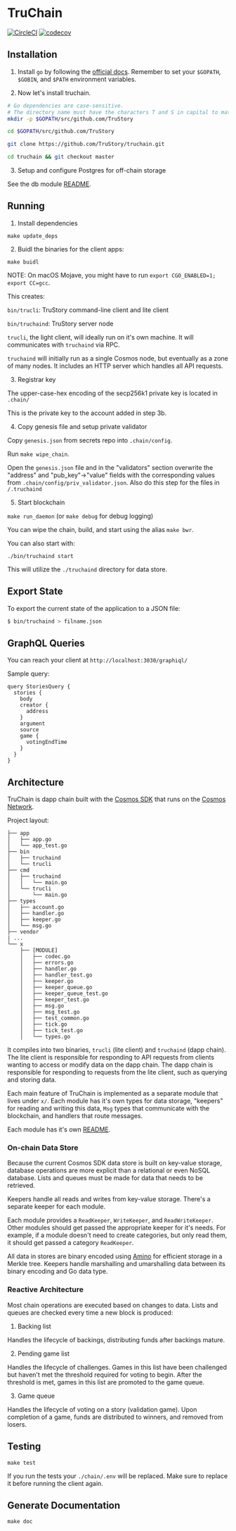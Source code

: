 # TruChain

[![CircleCI](https://circleci.com/gh/TruStory/truchain.svg?style=svg&circle-token=0cea219dcac9bd6962a057d85c4a319613c6680e)](https://circleci.com/gh/TruStory/truchain)
[![codecov](https://codecov.io/gh/TruStory/truchain/branch/master/graph/badge.svg?token=jh3muAAEBs)](https://codecov.io/gh/TruStory/truchain)

## Installation

1. Install `go` by following the [official docs](https://golang.org/doc/install). Remember to set your `$GOPATH`, `$GOBIN`, and `$PATH` environment variables.


2. Now let's install truchain.

``` bash
# Go dependencies are case-sensitive.
# The directory name must have the characters T and S in capital to match the name of this repo.
mkdir -p $GOPATH/src/github.com/TruStory

cd $GOPATH/src/github.com/TruStory

git clone https://github.com/TruStory/truchain.git

cd truchain && git checkout master
```

3. Setup and configure Postgres for off-chain storage

See the db module [README](x/db/README.md).


## Running

1. Install dependencies

`make update_deps`

2. Buidl the binaries for the client apps:

`make buidl`

NOTE: On macOS Mojave, you might have to run `export CGO_ENABLED=1; export CC=gcc`.

This creates:

`bin/trucli`: TruStory command-line client and lite client

`bin/truchaind`: TruStory server node

`trucli`, the light client, will ideally run on it's own machine. It will communicates with `truchaind` via RPC.

`truchaind` will initially run as a single Cosmos node, but eventually as a zone of many nodes. It includes an HTTP server which handles all API requests.

3. Registrar key

The upper-case-hex encoding of the secp256k1 private key is located in `.chain/`

This is the private key to the account added in step 3b.

4. Copy genesis file and setup private validator

Copy `genesis.json` from secrets repo into `.chain/config`.

Run `make wipe_chain`. 

Open the `genesis.json` file and in the "validators" section overwrite the "address" and "pub_key"->"value" fields with the corresponding values from `.chain/config/priv_validator.json`. Also do this step for the files in `/.truchaind`

5. Start blockchain

`make run_daemon` (or `make debug` for debug logging)

You can wipe the chain, build, and start using the alias `make bwr`.

You can also start with:

`./bin/truchaind start`

This will utilize the `./truchaind` directory for data store.

## Export State
To export the current state of the application to a JSON file:

```bash
$ bin/truchaind > filname.json
```

## GraphQL Queries
You can reach your client at `http://localhost:3030/graphiql/`

Sample query:
```
query StoriesQuery {
  stories {
    body
    creator {
      address
    }
    argument
    source
    game {
      votingEndTime
    }
  }
}
```

## Architecture

TruChain is dapp chain built with the [Cosmos SDK](https://cosmos.network/sdk) that runs on the [Cosmos Network](https://cosmos.network).

Project layout:

```
├── app
│   ├── app.go
│   └── app_test.go
├── bin
│   ├── truchaind
│   └── trucli
├── cmd
│   ├── truchaind
│   │   └── main.go
│   └── trucli
│       └── main.go
├── types
│   ├── account.go
│   ├── handler.go
│   ├── keeper.go
│   └── msg.go
├── vendor
| ...
└── x
    ├── [MODULE]
    │   ├── codec.go
    │   ├── errors.go
    │   ├── handler.go
    │   ├── handler_test.go
    │   ├── keeper.go
    │   ├── keeper_queue.go
    │   ├── keeper_queue_test.go
    │   ├── keeper_test.go
    │   ├── msg.go
    │   ├── msg_test.go
    │   ├── test_common.go
    │   ├── tick.go
    │   ├── tick_test.go
    │   └── types.go
```

It compiles into two binaries, `trucli` (lite client) and `truchaind` (dapp chain). The lite client is responsible for responding to API requests from clients wanting to access or modify data on the dapp chain. The dapp chain is responsible for responding to requests from the lite client, such as querying and storing data.

Each main feature of TruChain is implemented as a separate module that lives under `x/`. Each module has it's own types for data storage, "keepers" for reading and writing this data, `Msg` types that communicate with the blockchain, and handlers that route messages.

Each module has it's own [README](x/README.md).

### On-chain Data Store

Because the current Cosmos SDK data store is built on key-value storage, database operations are more explicit than a relational or even NoSQL database. Lists and queues must be made for data that needs to be retrieved.

Keepers handle all reads and writes from key-value storage. There's a separate keeper for each module.

Each module provides a `ReadKeeper`, `WriteKeeper`, and `ReadWriteKeeper`. Other modules should get passed the appropriate keeper for it's needs. For example, if a module doesn't need to create categories, but only read them, it should get passed a category `ReadKeeper`.

All data in stores are binary encoded using [Amino](https://github.com/tendermint/go-amino) for efficient storage in a Merkle tree. Keepers handle marshalling and umarshalling data between its binary encoding and Go data type.

### Reactive Architecture

Most chain operations are executed based on changes to data. Lists and queues are checked every time a new block is produced:

1. Backing list

Handles the lifecycle of backings, distributing funds after backings mature.

2. Pending game list

Handles the lifecycle of challenges. Games in this list have been challenged but haven't met the threshold required for voting to begin. After the threshold is met, games in this list are promoted to the game queue.

3. Game queue

Handles the lifecycle of voting on a story (validation game). Upon completion of a game, funds are distributed to winners, and removed from losers.

## Testing

`make test`

If you run the tests your `./chain/.env` will be replaced. Make sure to replace it before running the client again.

## Generate Documentation

`make doc`
